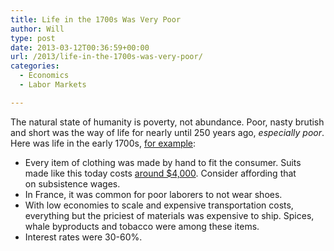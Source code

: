 ```yaml
---
title: Life in the 1700s Was Very Poor
author: Will
type: post
date: 2013-03-12T00:36:59+00:00
url: /2013/life-in-the-1700s-was-very-poor/
categories:
  - Economics
  - Labor Markets

---
```

The natural state of humanity is poverty, not abundance. Poor, nasty brutish and short was the way of life for nearly until 250 years ago, _especially poor_. Here was life in the early 1700s, [for example][1]:

  * <span style="line-height: 13px;">Every item of clothing was made by hand to fit the consumer. Suits made like this today costs <a href="http://www.nytimes.com/2012/09/09/magazine/whats-a-4000-suit-worth.html?pagewanted=all&_r=0">around $4,000</a>. Consider affording that on subsistence wages. </span>
  * In France, it was common for poor laborers to not wear shoes.
  * With low economies to scale and expensive transportation costs, everything but the priciest of materials was expensive to ship. Spices, whale byproducts and tobacco were among these items.
  * Interest rates were 30-60%.

 [1]: http://www.amazon.com/The-Mind-Market-Capitalism-Western/dp/0385721668